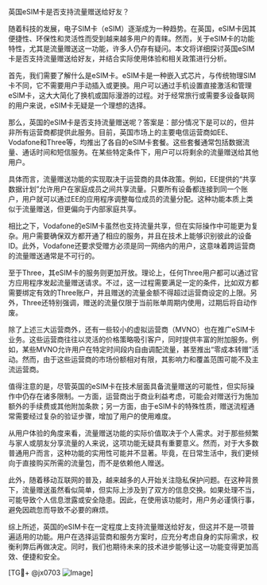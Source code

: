英国eSIM卡是否支持流量赠送给好友？

随着科技的发展，电子SIM卡（eSIM）逐渐成为一种趋势。在英国，eSIM卡因其便捷性、环保性和灵活性而受到越来越多用户的青睐。然而，关于eSIM卡的功能特性，尤其是流量赠送这一功能，许多人仍存有疑问。本文将详细探讨英国eSIM卡是否支持流量赠送给好友，并结合实际使用体验和相关政策进行分析。

首先，我们需要了解什么是eSIM卡。eSIM卡是一种嵌入式芯片，与传统物理SIM卡不同，它不需要用户手动插入或更换。用户可以通过手机设置直接激活和管理eSIM卡，这大大简化了换机或国际漫游的过程。对于经常旅行或需要多设备联网的用户来说，eSIM卡无疑是一个理想的选择。

那么，英国的eSIM卡是否支持流量赠送呢？答案是：部分情况下是可以的，但并非所有运营商都提供此服务。目前，英国市场上的主要电信运营商如EE、Vodafone和Three等，均推出了各自的eSIM卡套餐。这些套餐通常包括数据流量、通话时间和短信服务。在某些特定条件下，用户可以将剩余的流量赠送给其他用户。

具体而言，流量赠送功能的实现取决于运营商的具体政策。例如，EE提供的“共享数据计划”允许用户在家庭成员之间共享流量。只要所有设备都连接到同一个账户，用户就可以通过EE的应用程序调整每位成员的流量分配。这种功能本质上类似于流量赠送，但更偏向于内部家庭共享。

相比之下，Vodafone的eSIM卡虽然也支持流量共享，但在实际操作中可能更为复杂。用户需要确保双方都开通了相应的服务，并且在技术上能够识别彼此的设备ID。此外，Vodafone还要求受赠方必须是同一网络内的用户，这意味着跨运营商的流量赠送通常是不可行的。

至于Three，其eSIM卡的服务则更加开放。理论上，任何Three用户都可以通过官方应用程序发起流量赠送请求。不过，这一过程需要满足一定的条件，比如双方都需要绑定有效的Three账户，并且赠送的流量金额不得超过运营商设定的上限。另外，Three还特别强调，赠送的流量仅限于当前账单周期内使用，过期后将自动作废。

除了上述三大运营商外，还有一些较小的虚拟运营商（MVNO）也在推广eSIM卡业务。这些运营商往往以灵活的价格策略吸引客户，同时提供丰富的附加服务。例如，某些MVNO允许用户在特定时间段内自由调配流量，甚至推出“零成本转赠”活动。然而，由于这些运营商的市场份额相对有限，其影响力和覆盖范围可能不及主流运营商。

值得注意的是，尽管英国的eSIM卡在技术层面具备流量赠送的可能性，但实际操作中仍存在诸多限制。一方面，运营商出于商业利益考虑，可能会对赠送行为施加额外的手续费或其他附加条款；另一方面，由于eSIM卡的特殊性质，赠送流程通常需要经过复杂的验证步骤，增加了用户的使用难度。

从用户体验的角度来看，流量赠送功能的实际价值取决于个人需求。对于那些频繁与家人或朋友分享流量的人来说，这项功能无疑具有重要意义。然而，对于大多数普通用户而言，这种功能的实用性可能并不显著。毕竟，在日常生活中，我们更倾向于直接购买所需的流量包，而不是依赖他人赠送。

此外，随着移动互联网的普及，越来越多的人开始关注隐私保护问题。在这种背景下，流量赠送虽然看似简单，但实际上涉及到了双方的信息交换。如果处理不当，可能导致个人信息泄露或安全隐患。因此，在使用该功能时，用户务必谨慎行事，避免因疏忽而导致不必要的麻烦。

综上所述，英国的eSIM卡在一定程度上支持流量赠送给好友，但这并不是一项普遍适用的功能。用户在选择运营商和服务方案时，应充分考虑自身的实际需求，权衡利弊后再做决定。同时，我们也期待未来的技术进步能够让这一功能变得更加高效、便捷和安全。

[TG💪+ @jx0703 ![Image](https://github.com/user-attachments/assets/dbca1d08-cadb-493c-b0ec-ad6f7a83f270)]